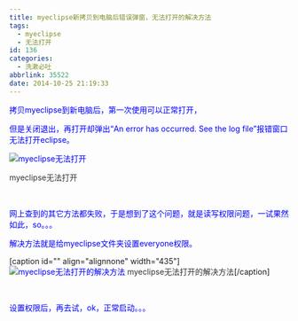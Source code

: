 ```yaml
---
title: myeclipse新拷贝到电脑后错误弹窗，无法打开的解决方法
tags:
  - myeclipse
  - 无法打开
id: 136
categories:
  - 洗漱必吐
abbrlink: 35522
date: 2014-10-25 21:19:33
---
```


<span style="color: #0000ff;">拷贝myeclipse到新电脑后，第一次使用可以正常打开，</span>

<span style="color: #0000ff;">但是关闭退出，再打开却弹出“An error has occurred. See the log file”报错窗口无法打开eclipse。</span>

<span style="color: #0000ff;">![myeclipse无法打开](http://ww3.sinaimg.cn/large/4eed32f2jw1elnplcua6uj20dc05fdg1.jpg)</span>

<span style="color: #333333;">myeclipse无法打开</span>

&nbsp;

<span style="color: #0000ff;">网上查到的其它方法都失败，于是想到了这个问题，就是读写权限问题，一试果然如此，so。。。</span>

<span style="color: #0000ff;">解决方法就是给myeclipse文件夹设置everyone权限。</span>

[caption id="" align="alignnone" width="435"]<span style="color: #0000ff;">![myeclipse无法打开的解决方法](http://ww2.sinaimg.cn/large/4eed32f2jw1elnpldbndkj20c30g6gmn.jpg)</span> <span style="color: #333333;">myeclipse无法打开的解决方法</span>[/caption]

&nbsp;

<span style="color: #0000ff;">设置权限后，再去试，ok，正常启动。。。</span>